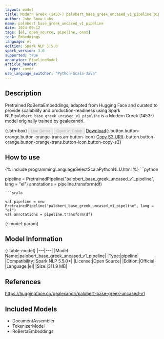 ```yaml
---
layout: model
title: Modern Greek (1453-) palobert_base_greek_uncased_v1_pipeline pipeline RoBertaEmbeddings from gealexandri
author: John Snow Labs
name: palobert_base_greek_uncased_v1_pipeline
date: 2024-09-12
tags: [el, open_source, pipeline, onnx]
task: Embeddings
language: el
edition: Spark NLP 5.5.0
spark_version: 3.0
supported: true
annotator: PipelineModel
article_header:
  type: cover
use_language_switcher: "Python-Scala-Java"
---
```


## Description

Pretrained RoBertaEmbeddings, adapted from Hugging Face and curated to provide scalability and production-readiness using Spark NLP.`palobert_base_greek_uncased_v1_pipeline` is a Modern Greek (1453-) model originally trained by gealexandri.

{:.btn-box}
<button class="button button-orange" disabled>Live Demo</button>
<button class="button button-orange" disabled>Open in Colab</button>
[Download](https://s3.amazonaws.com/auxdata.johnsnowlabs.com/public/models/palobert_base_greek_uncased_v1_pipeline_el_5.5.0_3.0_1726185499895.zip){:.button.button-orange.button-orange-trans.arr.button-icon}
[Copy S3 URI](s3://auxdata.johnsnowlabs.com/public/models/palobert_base_greek_uncased_v1_pipeline_el_5.5.0_3.0_1726185499895.zip){:.button.button-orange.button-orange-trans.button-icon.button-copy-s3}

## How to use



<div class="tabs-box" markdown="1">
{% include programmingLanguageSelectScalaPythonNLU.html %}
```python

pipeline = PretrainedPipeline("palobert_base_greek_uncased_v1_pipeline", lang = "el")
annotations =  pipeline.transform(df)   

```
```scala

val pipeline = new PretrainedPipeline("palobert_base_greek_uncased_v1_pipeline", lang = "el")
val annotations = pipeline.transform(df)

```
</div>

{:.model-param}
## Model Information

{:.table-model}
|---|---|
|Model Name:|palobert_base_greek_uncased_v1_pipeline|
|Type:|pipeline|
|Compatibility:|Spark NLP 5.5.0+|
|License:|Open Source|
|Edition:|Official|
|Language:|el|
|Size:|311.9 MB|

## References

https://huggingface.co/gealexandri/palobert-base-greek-uncased-v1

## Included Models

- DocumentAssembler
- TokenizerModel
- RoBertaEmbeddings